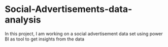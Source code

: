 # Social-Advertisements-data-analysis
In this project, I am working on a social advertisement data set using power BI as tool to get insights from the data 
